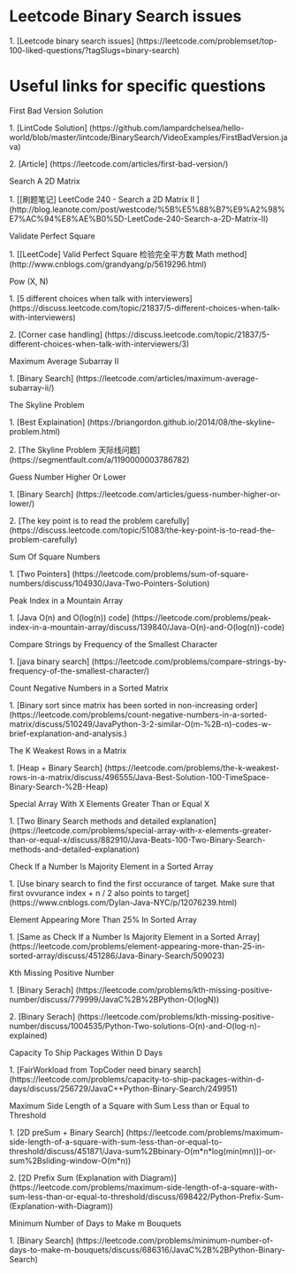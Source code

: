 # Leetcode Binary Search issues
<p>1. [Leetcode binary search issues] (https://leetcode.com/problemset/top-100-liked-questions/?tagSlugs=binary-search)

# Useful links for specific questions
<p>First Bad Version Solution
<p>1. [LintCode Solution] (https://github.com/lampardchelsea/hello-world/blob/master/lintcode/BinarySearch/VideoExamples/FirstBadVersion.java)
<p>2. [Article] (https://leetcode.com/articles/first-bad-version/)

<p>Search A 2D Matrix
<p>1. [[刷题笔记] LeetCode 240 - Search a 2D Matrix II ] (http://blog.leanote.com/post/westcode/%5B%E5%88%B7%E9%A2%98%E7%AC%94%E8%AE%B0%5D-LeetCode-240-Search-a-2D-Matrix-II)

<p>Validate Perfect Square
<P>1. [[LeetCode] Valid Perfect Square 检验完全平方数 Math method] (http://www.cnblogs.com/grandyang/p/5619296.html)

<p>Pow (X, N)
<p>1. [5 different choices when talk with interviewers] (https://discuss.leetcode.com/topic/21837/5-different-choices-when-talk-with-interviewers)
<p>2. [Corner case handling] (https://discuss.leetcode.com/topic/21837/5-different-choices-when-talk-with-interviewers/3)

<p>Maximum Average Subarray II
<p>1. [Binary Search] (https://leetcode.com/articles/maximum-average-subarray-ii/)

<p>The Skyline Problem
<p>1. [Best Explaination] (https://briangordon.github.io/2014/08/the-skyline-problem.html)
<p>2. [The Skyline Problem 天际线问题] (https://segmentfault.com/a/1190000003786782)

<p>Guess Number Higher Or Lower
<p>1. [Binary Search] (https://leetcode.com/articles/guess-number-higher-or-lower/)
<p>2. [The key point is to read the problem carefully] (https://discuss.leetcode.com/topic/51083/the-key-point-is-to-read-the-problem-carefully)

<p>Sum Of Square Numbers
<p>1. [Two Pointers] (https://leetcode.com/problems/sum-of-square-numbers/discuss/104930/Java-Two-Pointers-Solution)

<p>Peak Index in a Mountain Array
<p>1. [Java O(n) and O(log(n)) code] (https://leetcode.com/problems/peak-index-in-a-mountain-array/discuss/139840/Java-O(n)-and-O(log(n))-code)
  
<p>Compare Strings by Frequency of the Smallest Character
<p>1. [java binary search] (https://leetcode.com/problems/compare-strings-by-frequency-of-the-smallest-character/)

<p>Count Negative Numbers in a Sorted Matrix
<p>1. [Binary sort since matrix has been sorted in non-increasing order] (https://leetcode.com/problems/count-negative-numbers-in-a-sorted-matrix/discuss/510249/JavaPython-3-2-similar-O(m-%2B-n)-codes-w-brief-explanation-and-analysis.)

<p>The K Weakest Rows in a Matrix
<p>1. [Heap + Binary Search] (https://leetcode.com/problems/the-k-weakest-rows-in-a-matrix/discuss/496555/Java-Best-Solution-100-TimeSpace-Binary-Search-%2B-Heap)

<p>Special Array With X Elements Greater Than or Equal X
<p>1. [Two Binary Search methods and detailed explanation] (https://leetcode.com/problems/special-array-with-x-elements-greater-than-or-equal-x/discuss/882910/Java-Beats-100-Two-Binary-Search-methods-and-detailed-explanation)

<p>Check If a Number Is Majority Element in a Sorted Array
<p>1. [Use binary search to find the first occurance of target. Make sure that first ovvurance index + n / 2 also points to target] (https://www.cnblogs.com/Dylan-Java-NYC/p/12076239.html)

<p>Element Appearing More Than 25% In Sorted Array
<p>1. [Same as Check If a Number Is Majority Element in a Sorted Array] (https://leetcode.com/problems/element-appearing-more-than-25-in-sorted-array/discuss/451286/Java-Binary-Search/509023)

<p>Kth Missing Positive Number
<p>1. [Binary Serach] (https://leetcode.com/problems/kth-missing-positive-number/discuss/779999/JavaC%2B%2BPython-O(logN))
<p>2. [Binary Serach] (https://leetcode.com/problems/kth-missing-positive-number/discuss/1004535/Python-Two-solutions-O(n)-and-O(log-n)-explained)

<p>Capacity To Ship Packages Within D Days
<p>1. [FairWorkload from TopCoder need binary search] (https://leetcode.com/problems/capacity-to-ship-packages-within-d-days/discuss/256729/JavaC++Python-Binary-Search/249951)

<p>Maximum Side Length of a Square with Sum Less than or Equal to Threshold
<p>1. [2D preSum + Binary Search] (https://leetcode.com/problems/maximum-side-length-of-a-square-with-sum-less-than-or-equal-to-threshold/discuss/451871/Java-sum%2Bbinary-O(m*n*log(min(mn)))-or-sum%2Bsliding-window-O(m*n))
<p>2. [2D Prefix Sum (Explanation with Diagram)] (https://leetcode.com/problems/maximum-side-length-of-a-square-with-sum-less-than-or-equal-to-threshold/discuss/698422/Python-Prefix-Sum-(Explanation-with-Diagram))

<p>Minimum Number of Days to Make m Bouquets
<p>1. [Binary Search] (https://leetcode.com/problems/minimum-number-of-days-to-make-m-bouquets/discuss/686316/JavaC%2B%2BPython-Binary-Search)
